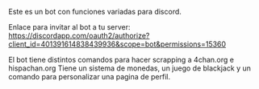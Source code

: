 Este es un bot con funciones variadas para discord.

Enlace para invitar al bot a tu server:
https://discordapp.com/oauth2/authorize?client_id=401391614838439936&scope=bot&permissions=15360



El bot tiene distintos comandos para hacer scrapping a 4chan.org e hispachan.org
Tiene un sistema de monedas, un juego de blackjack y un comando para personalizar una pagina de perfil.


